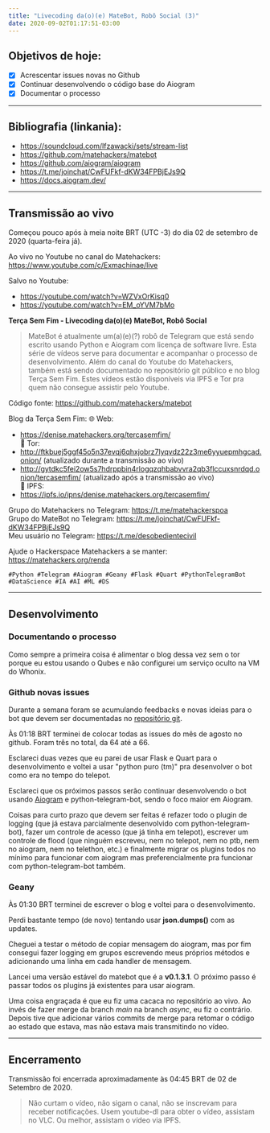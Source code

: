 ```yaml
---
title: "Livecoding da(o)(e) MateBot, Robô Social (3)"
date: 2020-09-02T01:17:51-03:00
---
```



## Objetivos de hoje:

- [x] Acrescentar issues novas no Github
- [x] Continuar desenvolvendo o código base do Aiogram
- [x] Documentar o processo

---

## Bibliografia (linkania):

* <https://soundcloud.com/lfzawacki/sets/stream-list>  
* <https://github.com/matehackers/matebot>  
* <https://github.com/aiogram/aiogram>  
* <https://t.me/joinchat/CwFUFkf-dKW34FPBjEJs9Q>  
* <https://docs.aiogram.dev/>  

---

## Transmissão ao vivo

Começou pouco após à meia noite BRT (UTC -3) do dia 02 de setembro de 2020 (quarta-feira já).  

Ao vivo no Youtube no canal do Matehackers: <https://www.youtube.com/c/Exmachinae/live>  

Salvo no Youtube:  

* <https://youtube.com/watch?v=WZVxOrKisq0>  
* <https://youtube.com/watch?v=EM_oYVM7bMo>  

**Terça Sem Fim - Livecoding da(o)(e) MateBot, Robô Social**  

> MateBot é atualmente um(a)(e)(?) robô de Telegram que está sendo escrito usando Python e Aiogram com licença de software livre. Esta série de vídeos serve para documentar e acompanhar o processo de desenvolvimento. Além do canal do Youtube do Matehackers, também está sendo documentado no repositório git público e no blog Terça Sem Fim. Estes vídeos estão disponíveis via IPFS e Tor pra quem não consegue assistir pelo Youtube.

Código fonte: https://github.com/matehackers/matebot  

Blog da Terça Sem Fim:
🌐 Web:
- https://denise.matehackers.org/tercasemfim/  
🧅 Tor:
- http://ftkbuej5ggf45o5n37evqj6qhxjobrz7lyqvdz22z3me6yyuepmhgcad.onion/ (atualizado durante a transmissão ao vivo)  
- http://gytdkc5fei2ow5s7hdrppbin4rlogqzqhbabvvra2qb3flccuxsnrdqd.onion/tercasemfim/ (atualizado após a transmissão ao vivo)  
🌌 IPFS:
- https://ipfs.io/ipns/denise.matehackers.org/tercasemfim/  

Grupo do Matehackers no Telegram: <https://t.me/matehackerspoa>  
Grupo do MateBot no Telegram: <https://t.me/joinchat/CwFUFkf-dKW34FPBjEJs9Q>  
Meu usuário no Telegram: <https://t.me/desobedientecivil>  

Ajude o Hackerspace Matehackers a se manter: <https://matehackers.org/renda>  

`#Python #Telegram #Aiogram #Geany #Flask #Quart #PythonTelegramBot #DataScience #IA #AI #ML #DS`  

---

## Desenvolvimento

### Documentando o processo

Como sempre a primeira coisa é alimentar o blog dessa vez sem o tor porque eu estou usando o Qubes e não configurei um serviço oculto na VM do Whonix.  

### Github novas issues

Durante a semana foram se acumulando feedbacks e novas ideias para o bot que devem ser documentadas no [repositório git](https://github.com/matehackers/matebot).  

Às 01:18 BRT terminei de colocar todas as issues do mês de agosto no github. Foram três no total, da 64 até a 66.  

Esclareci duas vezes que eu parei de usar Flask e Quart para o desenvolvimento e voltei a usar "python puro (tm)" pra desenvolver o bot como era no tempo do telepot.  

Esclareci que os próximos passos serão continuar desenvolvendo o bot usando [Aiogram](https://github.com/aiogram/aiogram) e python-telegram-bot, sendo o foco maior em Aiogram.  

Coisas para curto prazo que devem ser feitas é refazer todo o plugin de logging (que já estava parcialmente desenvolvido com python-telegram-bot), fazer um controle de acesso (que já tinha em telepot), escrever um controle de flood (que ninguém escreveu, nem no telepot, nem no ptb, nem no aiogram, nem no telethon, etc.) e finalmente migrar os plugins todos no mínimo para funcionar com aiogram mas preferencialmente pra funcionar com python-telegram-bot também.  

### Geany

Às 01:30 BRT terminei de escrever o blog e voltei para o desenvolvimento.  

Perdi bastante tempo (de novo) tentando usar **json.dumps()** com as updates.  

Cheguei a testar o método de copiar mensagem do aiogram, mas por fim consegui fazer logging em grupos escrevendo meus próprios métodos e adicionando uma linha em cada handler de mensagem.  

Lancei uma versão estável do matebot que é a **v0.1.3.1**. O próximo passo é passar todos os plugins já existentes para usar aiogram.  

Uma coisa engraçada é que eu fiz uma cacaca no repositório ao vivo. Ao invés de fazer merge da branch _main_ na branch _async_, eu fiz o contrário. Depois tive que adicionar vários commits de merge para retomar o código ao estado que estava, mas não estava mais transmitindo no vídeo.  

---

## Encerramento

Transmissão foi encerrada aproximadamente às 04:45 BRT de 02 de Setembro de 2020.  

> Não curtam o vídeo, não sigam o canal, não se inscrevam para receber notificações. Usem youtube-dl para obter o vídeo, assistam no VLC. Ou melhor, assistam o vídeo via IPFS.  

